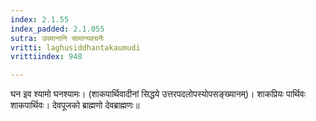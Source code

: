 ```yaml
---
index: 2.1.55
index_padded: 2.1.055
sutra: उपमानानि सामान्यवचनैः
vritti: laghusiddhantakaumudi
vrittiindex: 948

---
```

घन इव श्यामो घनश्यामः। (शाकपार्थिवादीनां सिद्धये उत्तरपदलोपस्योपसङ्ख्यानम्)। शाकप्रियः पार्थिवः शाकपार्थिवः। देवपूजको ब्राह्मणो देवब्राह्मणः॥